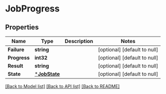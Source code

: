 # JobProgress

## Properties
Name | Type | Description | Notes
------------ | ------------- | ------------- | -------------
**Failure** | **string** |  | [optional] [default to null]
**Progress** | **int32** |  | [optional] [default to null]
**Result** | **string** |  | [optional] [default to null]
**State** | [***JobState**](JobState.md) |  | [optional] [default to null]

[[Back to Model list]](../README.md#documentation-for-models) [[Back to API list]](../README.md#documentation-for-api-endpoints) [[Back to README]](../README.md)

